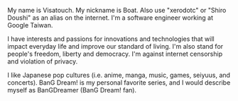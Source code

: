 My name is Visatouch. My nickname is Boat.
Also use "xerodotc" or "Shiro Doushi" as an alias on the internet.
I'm a software engineer working at Google Taiwan.

I have interests and passions for innovations and technologies that will impact everyday life
and improve our standard of living. I'm also stand for people's freedom, liberty and democracy.
I'm against internet censorship and violation of privacy.

I like Japanese pop cultures (i.e. anime, manga, music, games, seiyuus, and concerts).
BanG Dream! is my personal favorite series, and I would describe myself as BanGDreamer (BanG Dream! fan).
